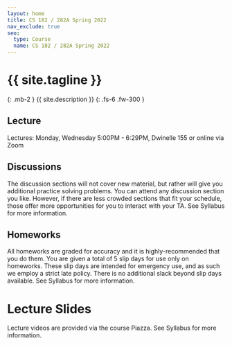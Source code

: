 ```yaml
---
layout: home
title: CS 182 / 282A Spring 2022
nav_exclude: true
seo:
  type: Course
  name: CS 182 / 282A Spring 2022
---
```


# {{ site.tagline }}
{: .mb-2 }
{{ site.description }}
{: .fs-6 .fw-300 }

<!--{% if site.announcements %}-->
<!--{{ site.announcements.last }}-->
<!--[Announcements](announcements.md){: .btn .btn-outline .fs-3 }-->
<!--{% endif %}-->

## Lecture
Lectures: Monday, Wednesday 5:00PM - 6:29PM, Dwinelle 155 or online via Zoom


## Discussions
The discussion sections will not cover new material, but rather will give you
additional practice solving problems. You can attend any discussion section you
like. However, if there are less crowded sections that fit your schedule, those
offer more opportunities for you to interact with your TA. See Syllabus for more
information.


## Homeworks
All homeworks are graded for accuracy and it is highly-recommended that you do them.
You are given a total of 5 slip days for use only on homeworks. These slip days
are intended for emergency use, and as such we employ a strict late policy. There
is no additional slack beyond slip days available. See Syllabus for more information.



# Lecture Slides
Lecture videos are provided via the course Piazza. See Syllabus for more information.


